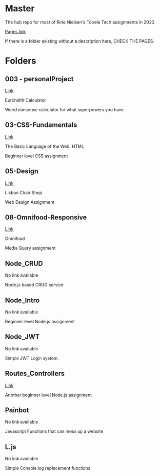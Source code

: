 # Master

The hub repo for most of Ririe Nielsen's Tooele Tech assignments in 2023.

[Pages link](morpline.github.io/Master)

If there is a folder existing without a description here, CHECK THE PAGES.

# Folders

## 003 - personalProject

[Link](https://morpline.github.io/Master/003%20-%20personalProject/)

Eurchidth Calculator

Weird nonsense calculator for what superpowers you have.

## 03-CSS-Fundamentals

[Link](https://morpline.github.io/Master/03-CSS-Fundamentals/)

The Basic Language of the Web: HTML

Beginner level CSS assignment

## 05-Design

[Link](https://morpline.github.io/Master/05-Design/)

Lisbon Chair Shop

Web Design Assignment

## 08-Omnifood-Responsive

[Link](https://morpline.github.io/Master/08-Omnifood-Responsive/)

Omnifood

Media Query assignment

## Node_CRUD

No link available

Node.js based CRUD service

## Node_Intro

No link available

Beginner level Node.js assignment

## Node_JWT

No link available

Simple JWT Login system.

## Routes_Controllers

[Link](https://routes-controllers.onrender.com/)

Another beginner level Node.js assignment

## Painbot

No link available

Javascript Functions that can mess up a website

## L.js

No link available

Simple Console.log replacement functions
